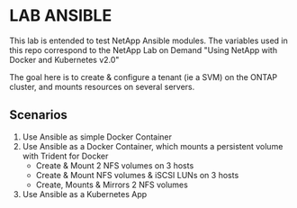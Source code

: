 # LAB ANSIBLE

This lab is entended to test NetApp Ansible modules.
The variables used in this repo correspond to the NetApp Lab on Demand "Using NetApp with Docker and Kubernetes v2.0"

The goal here is to create & configure a tenant (ie a SVM) on the ONTAP cluster, and mounts resources on several servers.

Scenarios
---------
1. Use Ansible as simple Docker Container
2. Use Ansible as a Docker Container, which mounts a persistent volume with Trident for Docker
   - Create & Mount 2 NFS volumes on 3 hosts
   - Create & Mount NFS volumes & iSCSI LUNs on 3 hosts
   - Create, Mounts & Mirrors 2 NFS volumes 
3. Use Ansible as a Kubernetes App